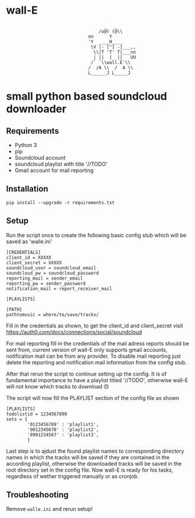 # wall-E
                                         _   _
                                       /u@) (@\\
                                   nn      Y
                                   'Y  ____H____
                                    \V |- ["] -|___,,
                                     \\|T 'T' T|___nn
                                     | ||  |  ||   UU
                                    /` `\\wall.E`\\
                                   /  /A \\  /  A \\
                                   L______J L_____J

small python based soundcloud downloader
===

Requirements
---
- Python 3
- pip
- Soundcloud account
- soundcloud playlist with title '//TODO'
- Gmail account for mail reporting

Installation
---
```
pip install --upgrade -r requirements.txt
```

Setup
---
Run the script once to create the following basic config stub which will be saved as 'walle.ini'
```
[CREDENTIALS]
client_id = XXXXX
client_secret = XXXXX
soundcloud_user = soundcloud_email
soundcloud_pw = soundcloud_password
reporting_mail = sender_email
reporting_pw = sender_password
notification_mail = report_receiver_mail

[PLAYLISTS]

[PATH]
pathtomusic = where/to/save/tracks/
```
Fill in the credentials as shown, to get the client_id and client_secret visit 
https://auth0.com/docs/connections/social/soundcloud

For mail reporting fill in the credentials of the mail adress reports should be sent from, current version of wall-E only supports gmail accounts, notification mail can be from any provider.
To disable mail reporting just delete the reporting and notification mail information from the config stub.


After that rerun the script to continue setting up the config.
It is of fundamental importance to have a playlist titled '//TODO', otherwise wall-E will not know which tracks to download :disappointed:

The script will now fill the PLAYLIST section of the config file as shown
```
[PLAYLISTS]
todolistid = 1234567890
sets = {
        '0123456789' : 'playlist1',
        '9012345678' : 'playlist2',
        '8901234567' : 'playlist3',
        }
```
Last step is to ajdust the found playlist names to corresponding directory names in which the tracks will be saved if they are contained in the according playlist,
otherwise the downloaded tracks will be saved in the root directory set in the config file.
Now wall-E is ready for his tasks, regardless of wether triggered manually or as cronjob.

Troubleshooting
---
Remove `walle.ini` and rerun setup!
